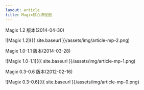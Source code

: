 ```yaml
---
layout: article
title: Magix核心流程图
---
```


Magix 1.2 版本(2014-04-30)

![Magix 1.2]({{ site.baseurl }}/assets/img/article-mp-2.png)

Magix 1.0-1.1 版本(2014-03-28)

![Magix 1.0-1.1]({{ site.baseurl }}/assets/img/article-mp-1.png)

Magix 0.3-0.6 版本(2012-02-16)

![Magix 0.3-0.6]({{ site.baseurl }}/assets/img/article-mp-0.png)
